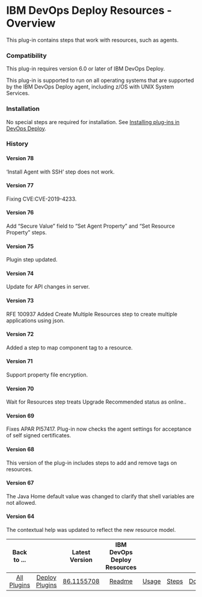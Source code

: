 
# IBM DevOps Deploy Resources - Overview

This plug-in contains steps that work with resources, such as agents.

### Compatibility

This plug-in requires version 6.0 or later of IBM DevOps Deploy.

This plug-in is supported to run on all operating systems that are supported by the IBM DevOps Deploy agent, including z/OS with UNIX System Services.

### Installation

No special steps are required for installation. See [Installing plug-ins in DevOps Deploy](https://community.ibm.com/community/user/wasdevops/blogs/laurel-dickson-bull1/2022/06/13/install-plugins "Installing plug-ins in DevOps Deploy").

### History

#### Version 78

‘Install Agent with SSH’ step does not work.

#### Version 77

Fixing CVE:CVE-2019-4233.

#### Version 76

Add “Secure Value” field to “Set Agent Property” and “Set Resource Property” steps.

#### Version 75

Plugin step updated.

#### Version 74

Update for API changes in server.

#### Version 73

RFE 100937 Added Create Multiple Resources step to create multiple applications using json.

#### Version 72

Added a step to map component tag to a resource.

#### Version 71

Support property file encryption.

#### Version 70

Wait for Resources step treats Upgrade Recommended status as online..

#### Version 69

Fixes APAR PI57417. Plug-in now checks the agent settings for acceptance of self signed certificates.

#### Version 68

This version of the plug-in includes steps to add and remove tags on resources.

#### Version 67

The Java Home default value was changed to clarify that shell variables are not allowed.

#### Version 64

The contextual help was updated to reflect the new resource model.


|Back to ...||Latest Version|IBM DevOps Deploy Resources ||||
| :---: | :---: | :---: | :---: | :---: | :---: | :---: |
|[All Plugins](../../index.md)|[Deploy Plugins](../README.md)|[86.1155708](https://raw.githubusercontent.com/UrbanCode/IBM-UCD-PLUGINS/main/files/uDeploy-Resource/ucd-uDeploy-Resource-86.1155708.zip)|[Readme](README.md)|[Usage](usage.md)|[Steps](steps.md)|[Downloads](downloads.md)|
